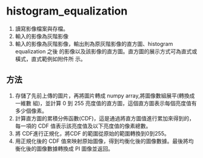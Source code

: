 # histogram_equalization

1. 讀寫影像檔案與存檔。
2. 輸入的影像為灰階影像
3. 輸入的影像為灰階影像，輸出則為原灰階影像的直方圖、histogram equalization 之後
   的影像以及該影像的直方圖。直方圖的展示方式可為直式或橫式，直式範例如附件所
   示。

## 方法

1. 存儲了先前上傳的圖片，再將圖片轉成 numpy array,將圖像數組展平(轉換成一維數 組)，並計算 0 到 255 亮度值的直方圖，這個直方圖表示每個亮度值有多少個像素。 
2. 計算直方圖的累積分佈函數(CDF)，這是通過將直方圖值進行累加來得到的，每一項的 CDF 值表示該亮度值及以下亮度值的像素總數。
3. 將 CDF進行正規化，將CDF 的範圍從原始的範圍轉換到0到255。
4. 用正規化後的 CDF 值來映射原始圖像，得到均衡化後的圖像數據。最後將均衡化後的圖像數據轉換成 PI
圖像並返回。
